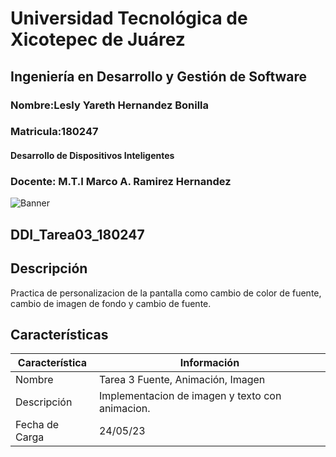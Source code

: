 # Universidad Tecnológica de Xicotepec de Juárez
## Ingeniería en Desarrollo y Gestión de Software
### Nombre:Lesly Yareth Hernandez Bonilla 
### Matricula:180247 
#### Desarrollo de Dispositivos Inteligentes
### Docente: M.T.I Marco A. Ramirez Hernandez


![Banner](https://i.postimg.cc/28Zg3QFz/Banner-de-Twitch-Nubes-Gamer-Chica-Morado.png)

## DDI_Tarea03_180247

## Descripción
Practica de personalizacion de la pantalla como cambio de color de fuente, cambio de imagen de fondo y cambio de fuente.

## Características
| Característica         | Información                                                              |
|------------------------|--------------------------------------------------------------------------|
| Nombre                 | Tarea 3 Fuente, Animación, Imagen                                        |
| Descripción            | Implementacion de imagen y texto con animacion.                          |
| Fecha de Carga         | 24/05/23                                                                 |



